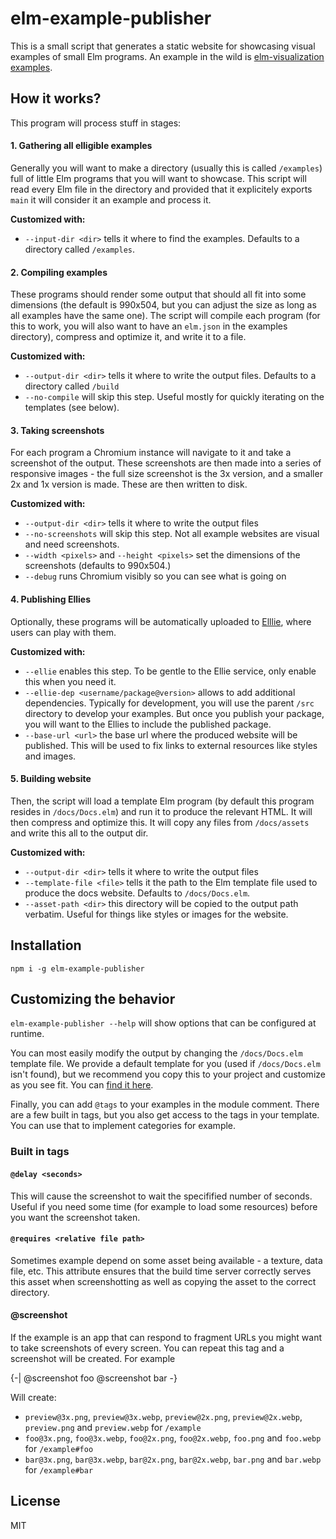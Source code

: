 # elm-example-publisher

This is a small script that generates a static website for showcasing visual examples of small Elm programs.
An example in the wild is [elm-visualization examples](https://elm-visualization.netlify.app).

## How it works?

This program will process stuff in stages:

#### 1. Gathering all elligible examples

Generally you will want to make a directory (usually this is called `/examples`) full of little Elm programs that you will want to showcase. This script will read every Elm file in the directory and provided that it explicitely exports `main` it will consider it an example and process it.

**Customized with:**

- `--input-dir <dir>` tells it where to find the examples. Defaults to a directory called `/examples`.

#### 2. Compiling examples

These programs should render some output that should all fit into some dimensions (the default is 990x504, but you can adjust the size as long as all examples have the same one). The script will compile each program (for this to work, you will also want to have an `elm.json` in the examples directory), compress and optimize it, and write it to a file.

**Customized with:**

- `--output-dir <dir>` tells it where to write the output files. Defaults to a directory called `/build`
- `--no-compile` will skip this step. Useful mostly for quickly iterating on the templates (see below).

#### 3. Taking screenshots

For each program a Chromium instance will navigate to it and take a screenshot of the output. These screenshots are then made into a series of responsive images - the full size screenshot is the 3x version, and a smaller 2x and 1x version is made. These are then written to disk.

**Customized with:**

- `--output-dir <dir>` tells it where to write the output files
- `--no-screenshots` will skip this step. Not all example websites are visual and need screenshots.
- `--width <pixels>` and `--height <pixels>` set the dimensions of the screenshots (defaults to 990x504.)
- `--debug` runs Chromium visibly so you can see what is going on

#### 4. Publishing Ellies

Optionally, these programs will be automatically uploaded to [Elllie](https://ellie-app.com), where users can play with them.

**Customized with:**

- `--ellie` enables this step. To be gentle to the Ellie service, only enable this when you need it.
- `--ellie-dep <username/package@version>` allows to add additional dependencies. Typically for development, you will use the parent `/src` directory to develop your examples. But once you publish your package, you will want to the Ellies to include the published package.
- `--base-url <url>` the base url where the produced website will be published. This will be used to fix links to external resources like styles and images.

#### 5. Building website

Then, the script will load a template Elm program (by default this program resides in `/docs/Docs.elm`) and run it to produce the relevant HTML. It will then compress and optimize this. It will copy any files from `/docs/assets` and write this all to the output dir.

**Customized with:**

- `--output-dir <dir>` tells it where to write the output files
- `--template-file <file>` tells it the path to the Elm template file used to produce the docs website. Defaults to `/docs/Docs.elm`.
- `--asset-path <dir>` this directory will be copied to the output path verbatim. Useful for things like styles or images for the website.

## Installation

```
npm i -g elm-example-publisher
```

## Customizing the behavior

`elm-example-publisher --help` will show options that can be configured at runtime.

You can most easily modify the output by changing the `/docs/Docs.elm` template file. We provide a default template for you (used if `/docs/Docs.elm` isn't found), but we recommend you copy this to your project and customize as you see fit. You can [find it here](src/templates).

Finally, you can add `@tags` to your examples in the module comment. There are a few built in tags, but you also get access to the tags in your template. You can use that to implement categories for example.

### Built in tags

#### `@delay <seconds>`

This will cause the screenshot to wait the specifified number of seconds. Useful if you need some time (for example to load some resources) before you want the screenshot taken.

#### `@requires <relative file path>`

Sometimes example depend on some asset being available - a texture, data file, etc. This attribute ensures that the build time server correctly serves this asset when screenshotting as well as copying the asset to the correct directory.

#### @screenshot <string>

If the example is an app that can respond to fragment URLs you might want to take screenshots of every screen. You can repeat this tag and a screenshot will be created. For example

{-|
@screenshot foo
@screenshot bar
-}

Will create:

- `preview@3x.png`, `preview@3x.webp`, `preview@2x.png`, `preview@2x.webp`, `preview.png` and `preview.webp` for `/example`
- `foo@3x.png`, `foo@3x.webp`, `foo@2x.png`, `foo@2x.webp`, `foo.png` and `foo.webp` for `/example#foo`
- `bar@3x.png`, `bar@3x.webp`, `bar@2x.png`, `bar@2x.webp`, `bar.png` and `bar.webp` for `/example#bar`

## License

MIT

